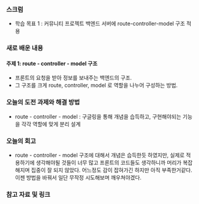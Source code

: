 
### 스크럼
- 학습 목표 1 : 커뮤니티 프로젝트 백엔드 서버에 route-controller-model 구조 적용

### 새로 배운 내용
#### 주제 1: route - controller - model 구조
- 프론트의 요청을 받아 정보를 보내주는 백엔드의 구조.
- 그 구조를 크게 route, controller, model 로 역할을 나누어 구성하는 방법.

### 오늘의 도전 과제와 해결 방법
- route - controller - model : 구글링을 통해 개념을 습득하고, 구현해야되는 기능을 각각 역할에 맞게 분리 설계

### 오늘의 회고
- route - controller - model 구조에 대해서 개념은 습득한듯 하였지만, 실제로 적용하기에 생각해야될 것들이 너무 많고
  프론트의 코드들도 생각하니까 머리가 복잡해지며 집중이 잘 되지 않았다. 어느정도 감이 잡혀가긴 하지만 아직 부족한거같다.
  이젠 방법을 바꿔서 일단 무작정 시도해보며 깨우쳐야겠다.

### 참고 자료 및 링크
